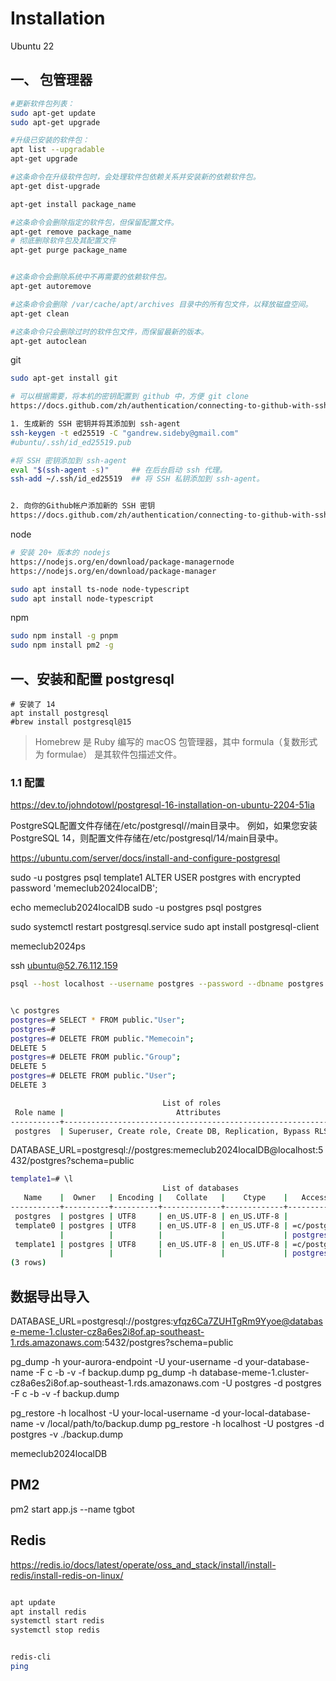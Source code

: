# Installation

Ubuntu 22

## 一、 包管理器




```bash
#更新软件包列表：
sudo apt-get update
sudo apt-get upgrade

#升级已安装的软件包：
apt list --upgradable
apt-get upgrade

#这条命令在升级软件包时，会处理软件包依赖关系并安装新的依赖软件包。
apt-get dist-upgrade

apt-get install package_name

#这条命令会删除指定的软件包，但保留配置文件。
apt-get remove package_name
# 彻底删除软件包及其配置文件
apt-get purge package_name


#这条命令会删除系统中不再需要的依赖软件包。
apt-get autoremove

#这条命令会删除 /var/cache/apt/archives 目录中的所有包文件，以释放磁盘空间。
apt-get clean 

#这条命令只会删除过时的软件包文件，而保留最新的版本。
apt-get autoclean

```

git
```bash
sudo apt-get install git

# 可以根据需要，将本机的密钥配置到 github 中，方便 git clone
https://docs.github.com/zh/authentication/connecting-to-github-with-ssh/adding-a-new-ssh-key-to-your-github-account

1. 生成新的 SSH 密钥并将其添加到 ssh-agent
ssh-keygen -t ed25519 -C "gandrew.sideby@gmail.com"
#ubuntu/.ssh/id_ed25519.pub

#将 SSH 密钥添加到 ssh-agent
eval "$(ssh-agent -s)"     ## 在后台启动 ssh 代理。
ssh-add ~/.ssh/id_ed25519  ## 将 SSH 私钥添加到 ssh-agent。


2. 向你的Github帐户添加新的 SSH 密钥
https://docs.github.com/zh/authentication/connecting-to-github-with-ssh/adding-a-new-ssh-key-to-your-github-account

```


node
```bash
# 安装 20+ 版本的 nodejs
https://nodejs.org/en/download/package-managernode
https://nodejs.org/en/download/package-manager

sudo apt install ts-node node-typescript
sudo apt install node-typescript
```

npm
```bash
sudo npm install -g pnpm
sudo npm install pm2 -g
```


## 一、安装和配置 postgresql

```
# 安装了 14
apt install postgresql
#brew install postgresql@15
```
>  Homebrew 是 Ruby 编写的 macOS 包管理器，其中 formula（复数形式为 formulae） 是其软件包描述文件。

### 1.1 配置
https://dev.to/johndotowl/postgresql-16-installation-on-ubuntu-2204-51ia

PostgreSQL配置文件存储在/etc/postgresql/<version>/main目录中。
例如，如果您安装 PostgreSQL 14，则配置文件存储在/etc/postgresql/14/main目录中。

https://ubuntu.com/server/docs/install-and-configure-postgresql

sudo -u postgres psql template1
ALTER USER postgres with encrypted password 'memeclub2024localDB';

echo memeclub2024localDB
sudo -u postgres psql postgres

sudo systemctl restart postgresql.service
sudo apt install postgresql-client

memeclub2024ps

ssh ubuntu@52.76.112.159

```bash
psql --host localhost --username postgres --password --dbname postgres


\c postgres
postgres=# SELECT * FROM public."User";
postgres=#
postgres=# DELETE FROM public."Memecoin";
DELETE 5
postgres=# DELETE FROM public."Group";
DELETE 5
postgres=# DELETE FROM public."User";
DELETE 3

```


```bash
                                  List of roles
 Role name |                         Attributes                         | Member of 
-----------+------------------------------------------------------------+-----------
 postgres  | Superuser, Create role, Create DB, Replication, Bypass RLS | {}
```

DATABASE_URL=postgresql://postgres:memeclub2024localDB@localhost:5432/postgres?schema=public

```bash
template1=# \l
                                  List of databases
   Name    |  Owner   | Encoding |   Collate   |    Ctype    |   Access privileges   
-----------+----------+----------+-------------+-------------+-----------------------
 postgres  | postgres | UTF8     | en_US.UTF-8 | en_US.UTF-8 | 
 template0 | postgres | UTF8     | en_US.UTF-8 | en_US.UTF-8 | =c/postgres          +
           |          |          |             |             | postgres=CTc/postgres
 template1 | postgres | UTF8     | en_US.UTF-8 | en_US.UTF-8 | =c/postgres          +
           |          |          |             |             | postgres=CTc/postgres
(3 rows)

```


## 数据导出导入

DATABASE_URL=postgresql://postgres:vfqz6Ca7ZUHTgRm9Yyoe@database-meme-1.cluster-cz8a6es2i8of.ap-southeast-1.rds.amazonaws.com:5432/postgres?schema=public

pg_dump -h your-aurora-endpoint -U your-username -d your-database-name -F c -b -v -f backup.dump
pg_dump -h database-meme-1.cluster-cz8a6es2i8of.ap-southeast-1.rds.amazonaws.com -U postgres -d postgres -F c -b -v -f backup.dump


pg_restore -h localhost -U your-local-username -d your-local-database-name -v /local/path/to/backup.dump
pg_restore -h localhost -U postgres -d postgres -v ./backup.dump

memeclub2024localDB


## PM2

pm2 start app.js --name tgbot



## Redis
https://redis.io/docs/latest/operate/oss_and_stack/install/install-redis/install-redis-on-linux/

```bash

apt update
apt install redis
systemctl start redis
systemctl stop redis


redis-cli
ping


```